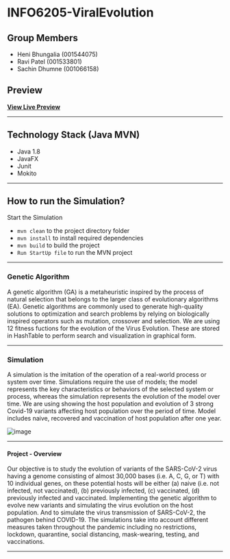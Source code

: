 # INFO6205-ViralEvolution

## Group Members
- Heni Bhungalia (001544075)
- Ravi Patel (001533801)
- Sachin Dhumne (001066158)

## Preview
**[View Live Preview](https://youtu.be/AVnCnDNPDiM)**

----------------------------------------------------------
## Technology Stack (Java MVN)
* Java 1.8
* JavaFX
* Junit
* Mokito

----------------------------------------------------------
## How to run the Simulation?
Start the Simulation
  - `mvn clean` to the project directory folder
  - `mvn install` to install required dependencies
  - `mvn build` to build the project 
  - `Run StartUp file` to run the MVN project
----------------------------------------------------------

### Genetic Algorithm
A genetic algorithm (GA) is a metaheuristic inspired by the process of natural selection that belongs to the larger class of evolutionary algorithms (EA). Genetic algorithms are commonly used to generate high-quality solutions to optimization and search problems by relying on biologically inspired operators such as mutation, crossover and selection.
We are using 12 fitness fuctions for the evolution of the Virus Evolution. These are stored in HashTable to perform search and visualization in graphical form.

----------------------------------------------------------
### Simulation
A simulation is the imitation of the operation of a real-world process or system over time. Simulations require the use of models; the model represents the key characteristics or behaviors of the selected system or process, whereas the simulation represents the evolution of the model over time. We are using showing the host population and evolution of 3 strong Covid-19 variants affecting host population over the period of time. Model includes naive, recovered and vaccination of host population after one year.

![image](https://user-images.githubusercontent.com/59711399/129432058-e37dad58-b9a8-4cf9-8370-786a042f763d.png)


----------------------------------------------------------
#### Project - Overview 
Our objective is to study the evolution of variants of the SARS-CoV-2 virus having a genome consisting of almost 30,000 bases (i.e. A, C, G, or T) with 10 individual genes, on these potential hosts will be either (a) naive (i.e. not infected, not vaccinated), (b) previously infected, (c) vaccinated, (d) previously infected and vaccinated. Implementing the genetic algorithm to evolve new variants and simulating the virus evolution on the host population. And to simulate the virus transmission of SARS-CoV-2, the pathogen behind COVID-19. The simulations take into account different measures taken throughout the pandemic including no restrictions, lockdown, quarantine, social distancing, mask-wearing, testing, and vaccinations.





----------------------------------------------------------
